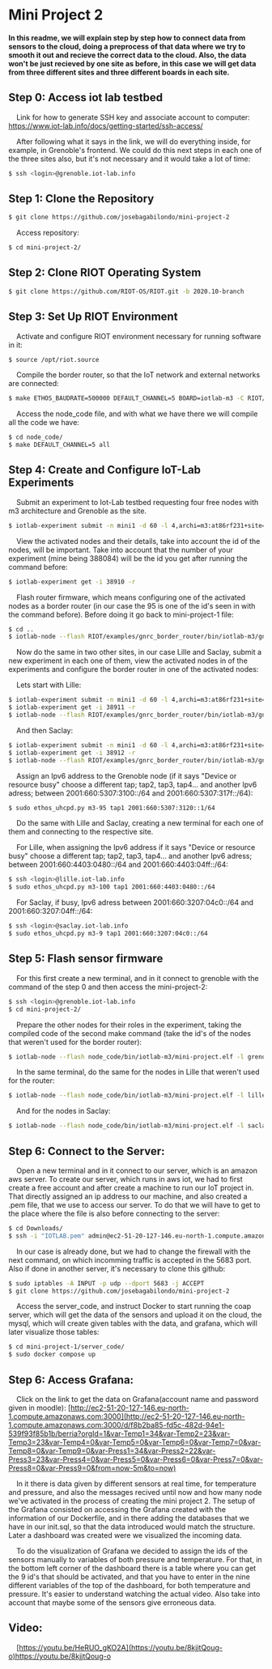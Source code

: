 # Mini Project 2
#### In this readme, we will explain step by step how to connect data from sensors to the cloud, doing a preprocess of that data where we try to smooth it out and recieve the correct data to the cloud. Also, the data won't be just recieved by one site as before, in this case we will get data from three different sites and three different boards in each site. 

## Step 0: Access iot lab testbed

&nbsp;&nbsp;&nbsp;&nbsp;Link for how to generate SSH key and associate account to computer: https://www.iot-lab.info/docs/getting-started/ssh-access/

&nbsp;&nbsp;&nbsp;&nbsp;After following what it says in the link, we will do everything inside, for example, in Grenoble's frontend. We could do this next steps in each one of the three sites also, but it's not necessary and it would take a lot of time:

```bash
$ ssh <login>@grenoble.iot-lab.info
```
## Step 1: Clone the Repository

```bash
$ git clone https://github.com/josebagabilondo/mini-project-2
```
&nbsp;&nbsp;&nbsp;&nbsp;Access repository:
```bash
$ cd mini-project-2/
```

## Step 2: Clone RIOT Operating System
```bash
$ git clone https://github.com/RIOT-OS/RIOT.git -b 2020.10-branch
```

## Step 3: Set Up RIOT Environment
&nbsp;&nbsp;&nbsp;&nbsp;Activate and configure RIOT environment necessary for running software in it:
```bash
$ source /opt/riot.source
```
&nbsp;&nbsp;&nbsp;&nbsp;Compile the border router, so that the IoT network and external networks are connected:
```bash
$ make ETHOS_BAUDRATE=500000 DEFAULT_CHANNEL=5 BOARD=iotlab-m3 -C RIOT/examples/gnrc_border_router clean all
```
&nbsp;&nbsp;&nbsp;&nbsp;Access the node_code file, and with what we have there we will compile all the code we have:
```bash
$ cd node_code/
$ make DEFAULT_CHANNEL=5 all
```

## Step 4: Create and Configure IoT-Lab Experiments
&nbsp;&nbsp;&nbsp;&nbsp;Submit an experiment to Iot-Lab testbed requesting four free nodes with m3 architecture and Grenoble as the site.
```bash
$ iotlab-experiment submit -n mini1 -d 60 -l 4,archi=m3:at86rf231+site=grenoble
```
&nbsp;&nbsp;&nbsp;&nbsp;View the activated nodes and their details, take into account the id of the nodes, will be important. Take into account that the number of your experiment (mine being 388084) will be the id you get after running the command before:
```bash
$ iotlab-experiment get -i 38910 -r
```
&nbsp;&nbsp;&nbsp;&nbsp;Flash router firmware, which means configuring one of the activated nodes as a border router (in our case the 95 is one of the id's seen in with the command before). Before doing it go back to mini-project-1 file:
```bash
$ cd ..
$ iotlab-node --flash RIOT/examples/gnrc_border_router/bin/iotlab-m3/gnrc_border_router.elf -l grenoble,m3,95
```
&nbsp;&nbsp;&nbsp;&nbsp;Now do the same in two other sites, in our case Lille and Saclay, submit a new experiment in each one of them, view the activated nodes in of the experiments and configure the border router in one of the activated nodes:

&nbsp;&nbsp;&nbsp;&nbsp;Lets start with Lille:
```bash
$ iotlab-experiment submit -n mini1 -d 60 -l 4,archi=m3:at86rf231+site=lille
$ iotlab-experiment get -i 38911 -r
$ iotlab-node --flash RIOT/examples/gnrc_border_router/bin/iotlab-m3/gnrc_border_router.elf -l lille,m3,100 -i 38911
```
&nbsp;&nbsp;&nbsp;&nbsp;And then Saclay:
```bash
$ iotlab-experiment submit -n mini1 -d 60 -l 4,archi=m3:at86rf231+site=saclay
$ iotlab-experiment get -i 38912 -r
$ iotlab-node --flash RIOT/examples/gnrc_border_router/bin/iotlab-m3/gnrc_border_router.elf -l saclay,m3,9 -i 38912
```
&nbsp;&nbsp;&nbsp;&nbsp;Assign an Ipv6 address to the Grenoble node (if it says "Device or resource busy" choose a different tap; tap2, tap3, tap4... and another Ipv6 adress; between 2001:660:5307:3100::/64	and 2001:660:5307:317f::/64):
```bash
$ sudo ethos_uhcpd.py m3-95 tap1 2001:660:5307:3120::1/64
```
&nbsp;&nbsp;&nbsp;&nbsp;Do the same with Lille and Saclay, creating a new terminal for each one of them and connecting to the respective site.

&nbsp;&nbsp;&nbsp;&nbsp;For Lille, when assigning the Ipv6 address if it says "Device or resource busy" choose a different tap; tap2, tap3, tap4... and another Ipv6 adress; between 2001:660:4403:0480::/64	and 2001:660:4403:04ff::/64:
```bash
$ ssh <login>@lille.iot-lab.info
$ sudo ethos_uhcpd.py m3-100 tap1 2001:660:4403:0480::/64
```
&nbsp;&nbsp;&nbsp;&nbsp;For Saclay, if busy, Ipv6 adress between 2001:660:3207:04c0::/64	and 2001:660:3207:04ff::/64:
```bash
$ ssh <login>@saclay.iot-lab.info
$ sudo ethos_uhcpd.py m3-9 tap1 2001:660:3207:04c0::/64
```
## Step 5: Flash sensor firmware
&nbsp;&nbsp;&nbsp;&nbsp;For this first create a new terminal, and in it connect to grenoble with the command of the step 0 and then access the mini-project-2:
```bash
$ ssh <login>@grenoble.iot-lab.info
$ cd mini-project-2/
```
&nbsp;&nbsp;&nbsp;&nbsp;Prepare the other nodes for their roles in the experiment, taking the compiled code of the second make command (take the id's of the nodes that weren't used for the border router):
```bash
$ iotlab-node --flash node_code/bin/iotlab-m3/mini-project.elf -l grenoble,m3,96+97+102 -i 38910
```
&nbsp;&nbsp;&nbsp;&nbsp;In the same terminal, do the same for the nodes in Lille that weren't used for the router:
```bash
$ iotlab-node --flash node_code/bin/iotlab-m3/mini-project.elf -l lille,m3,101+102+103 -i 38911
```
&nbsp;&nbsp;&nbsp;&nbsp;And for the nodes in Saclay:
```bash
$ iotlab-node --flash node_code/bin/iotlab-m3/mini-project.elf -l saclay,m3,10+11+12 -i 38912
```
## Step 6: Connect to the Server:
&nbsp;&nbsp;&nbsp;&nbsp;Open a new terminal and in it connect to our server, which is an amazon aws server. To create our server, which runs in aws iot, we had to first create a free account and after create a machine to run our IoT project in. That directly assigned an ip address to our machine, and also created a .pem file, that we use to access our server. To do that we will have to get to the place where the file is also before connecting to the server:
```bash
$ cd Downloads/
$ ssh -i "IOTLAB.pem" admin@ec2-51-20-127-146.eu-north-1.compute.amazonaws.com
```
&nbsp;&nbsp;&nbsp;&nbsp;In our case is already done, but we had to change the firewall with the next command, on which incomming traffic is accepted in the 5683 port. Also if done in another server, it's necessary to clone this github:
```bash
$ sudo iptables -A INPUT -p udp --dport 5683 -j ACCEPT
$ git clone https://github.com/josebagabilondo/mini-project-2
```
&nbsp;&nbsp;&nbsp;&nbsp;Access the server_code, and instruct Docker to start running the coap server, which will get the data of the sensors and upload it on the cloud,  the mysql, which will create given tables with the data, and grafana, which will later visualize those tables:
```bash
$ cd mini-project-1/server_code/
$ sudo docker compose up
```
## Step 6: Access Grafana:
&nbsp;&nbsp;&nbsp;&nbsp;Click on the link to get the data on Grafana(account name and password given in moodle): [http://ec2-51-20-127-146.eu-north-1.compute.amazonaws.com:3000](http://ec2-51-20-127-146.eu-north-1.compute.amazonaws.com:3000/d/f8b2ba85-fd5c-482d-94e1-539f93f85b1b/berria?orgId=1&var-Temp1=34&var-Temp2=23&var-Temp3=23&var-Temp4=0&var-Temp5=0&var-Temp6=0&var-Temp7=0&var-Temp8=0&var-Temp9=0&var-Press1=34&var-Press2=22&var-Press3=23&var-Press4=0&var-Press5=0&var-Press6=0&var-Press7=0&var-Press8=0&var-Press9=0&from=now-5m&to=now)

&nbsp;&nbsp;&nbsp;&nbsp;In it there is data given by different sensors at real time, for temperature and pressure, and also the messages recived until now and how many node we've activated in the process of creating the mini project 2. The setup of the Grafana consisted on accessing the Grafana created with the information of our Dockerfile, and in there adding the databases that we have in our init.sql, so that the data introduced would match the structure. Later a dashboard was created were we visualized the incoming data.

&nbsp;&nbsp;&nbsp;&nbsp;To do the visualization of Grafana we decided to assign the ids of the sensors manually to variables of both pressure and temperature. For that, in the bottom left corner of the dashboard there is a table where you can get the 9 id's that should be activated, and that you have to enter in the nine different variables of the top of the dashboard, for both temperature and pressure. It's easier to understand watching the actual video. Also take into account that maybe some of the sensors give erroneous data.

## Video:
&nbsp;&nbsp;&nbsp;&nbsp;[https://youtu.be/HeRUO_gKO2A](https://youtu.be/8kjjtQoug-o)https://youtu.be/8kjjtQoug-o
